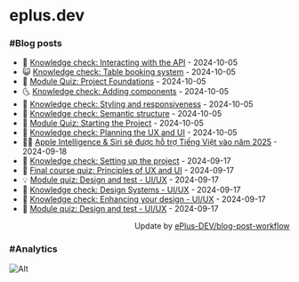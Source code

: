 # eplus.dev

### #Blog posts

<!-- BLOG-POST-LIST:START -->
 - 🧰 [Knowledge check: Interacting with the API](https://eplus.dev/knowledge-check-interacting-with-the-api) - 2024-10-05
 - 😺 [Knowledge check: Table booking system](https://eplus.dev/knowledge-check-table-booking-system) - 2024-10-05
 - 🗽 [Module Quiz: Project Foundations](https://eplus.dev/module-quiz-project-foundations) - 2024-10-05
 - 🌜 [Knowledge check: Adding components](https://eplus.dev/knowledge-check-adding-components) - 2024-10-05
 - 📝 [Knowledge check: Styling and responsiveness](https://eplus.dev/knowledge-check-styling-and-responsiveness) - 2024-10-05
 - 🚀 [Knowledge check: Semantic structure](https://eplus.dev/knowledge-check-semantic-structure) - 2024-10-05
 - 💼 [Module Quiz: Starting the Project](https://eplus.dev/module-quiz-starting-the-project) - 2024-10-05
 - 🦣 [Knowledge check: Planning the UX and UI](https://eplus.dev/knowledge-check-planning-the-ux-and-ui) - 2024-10-05
 - 👨‍🏫 [Apple Intelligence &amp; Siri sẽ được hỗ trợ Tiếng Việt vào năm 2025](https://eplus.dev/apple-intelligence-siri-se-duoc-ho-tro-tieng-viet-vao-nam-2025) - 2024-09-18
 - 🔭 [Knowledge check: Setting up the project](https://eplus.dev/knowledge-check-setting-up-the-project) - 2024-09-17
 - 🤡 [Final course quiz: Principles of UX and UI](https://eplus.dev/final-course-quiz-principles-of-ux-and-ui) - 2024-09-17
 - 💡 [Module quiz: Design and test - UI/UX](https://eplus.dev/module-quiz-design-and-test-uiux-1) - 2024-09-17
 - 🦣 [Knowledge check: Design Systems - UI/UX](https://eplus.dev/knowledge-check-design-systems-uiux) - 2024-09-17
 - 💪 [Knowledge check: Enhancing your design - UI/UX](https://eplus.dev/knowledge-check-enhancing-your-design-uiux) - 2024-09-17
 - 🤡 [Module quiz: Design and test - UI/UX](https://eplus.dev/module-quiz-design-and-test-uiux) - 2024-09-17<!-- BLOG-POST-LIST:END -->

<div align="right">
  Update by <a target="_blank"
    href="https://github.com/ePlus-DEV/blog-post-workflow">ePlus-DEV/blog-post-workflow</a>
</div>

### #Analytics
![Alt](https://repobeats.axiom.co/api/embed/9990f7cddfbad8d834990b10ccad05f81ac1096f.svg "Repobeats analytics image")
